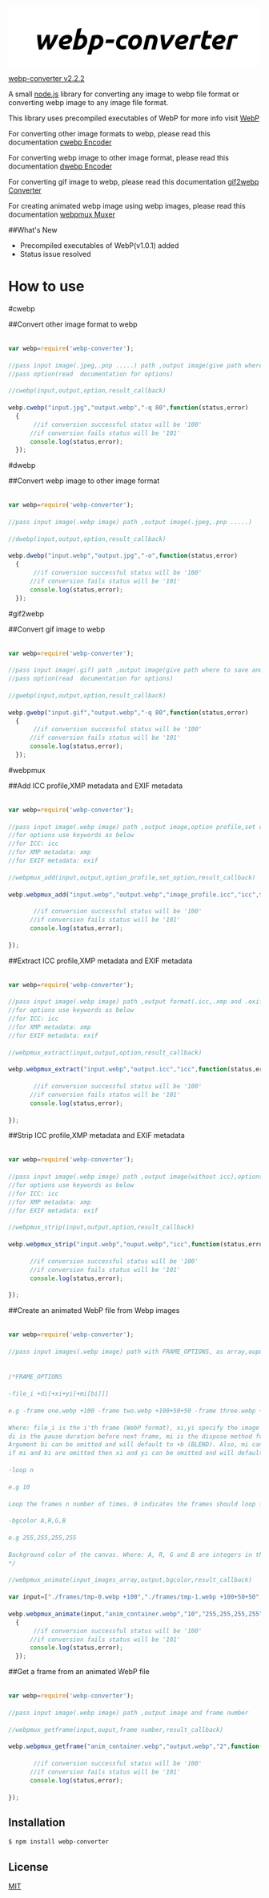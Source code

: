 [![webp-converter Logo](images/nlogo.gif)](https://www.npmjs.com/package/webp-converter)

[webp-converter v2.2.2](https://www.npmjs.com/package/webp-converter)

A small [node.js](http://nodejs.org) library for converting any image to webp file format or converting webp image to any image file format.


This library uses precompiled executables of WebP for more info visit [WebP](https://developers.google.com/speed/webp)

For converting other image formats to webp, please read this documentation  [cwebp Encoder](https://developers.google.com/speed/webp/docs/cwebp)

For converting webp image to other image format, please read this documentation  [dwebp Encoder](https://developers.google.com/speed/webp/docs/dwebp)

For converting gif image to webp, please read this documentation [gif2webp Converter](https://developers.google.com/speed/webp/docs/gif2webp)

For creating animated webp image using webp images, please read this documentation [webpmux Muxer](https://developers.google.com/speed/webp/docs/webpmux)


##What's New 
* Precompiled executables of WebP(v1.0.1) added
* Status issue resolved


# How to use

#cwebp

##Convert other image format to webp

  ```js

var webp=require('webp-converter');

//pass input image(.jpeg,.pnp .....) path ,output image(give path where to save and image file name with .webp extension)
//pass option(read  documentation for options)

//cwebp(input,output,option,result_callback)

webp.cwebp("input.jpg","output.webp","-q 80",function(status,error)
	{
		 //if conversion successful status will be '100'
		//if conversion fails status will be '101'
		console.log(status,error);	
	});


```

#dwebp

##Convert webp image to other image format

  ```js

var webp=require('webp-converter');

//pass input image(.webp image) path ,output image(.jpeg,.pnp .....)

//dwebp(input,output,option,result_callback)

webp.dwebp("input.webp","output.jpg","-o",function(status,error)
	{
		 //if conversion successful status will be '100'
		//if conversion fails status will be '101'
		console.log(status,error);	
	});

```

#gif2webp

##Convert gif image to webp

  ```js

var webp=require('webp-converter');

//pass input image(.gif) path ,output image(give path where to save and image file name with .webp extension)
//pass option(read  documentation for options)

//gwebp(input,output,option,result_callback)

webp.gwebp("input.gif","output.webp","-q 80",function(status,error)
	{
		 //if conversion successful status will be '100'
		//if conversion fails status will be '101'
		console.log(status,error);	
	});


```

#webpmux

##Add ICC profile,XMP metadata and EXIF metadata

  ```js

var webp=require('webp-converter');

//pass input image(.webp image) path ,output image,option profile,set options(icc image profile,XMP metadata or EXIF metadata) and file.
//for options use keywords as below
//for ICC: icc
//for XMP metadata: xmp
//for EXIF metadata: exif

//webpmux_add(input,output,option_profile,set_option,result_callback)

webp.webpmux_add("input.webp","output.webp","image_profile.icc","icc",function(status,error){

		 //if conversion successful status will be '100'
		//if conversion fails status will be '101'
		console.log(status,error);	

});


```

##Extract ICC profile,XMP metadata and EXIF metadata

  ```js

var webp=require('webp-converter');

//pass input image(.webp image) path ,output format(.icc,.xmp and .exif),get options(icc image profile,XMP metadata or EXIF metadata) and file.
//for options use keywords as below
//for ICC: icc
//for XMP metadata: xmp
//for EXIF metadata: exif

//webpmux_extract(input,output,option,result_callback)

webp.webpmux_extract("input.webp","output.icc","icc",function(status,error){

		 //if conversion successful status will be '100'
		//if conversion fails status will be '101'
		console.log(status,error);	

});


```

##Strip ICC profile,XMP metadata and EXIF metadata

  ```js

var webp=require('webp-converter');

//pass input image(.webp image) path ,output image(without icc),options(icc image profile,XMP metadata or EXIF metadata) and file.
//for options use keywords as below
//for ICC: icc
//for XMP metadata: xmp
//for EXIF metadata: exif

//webpmux_strip(input,output,option,result_callback)

webp.webpmux_strip("input.webp","ouput.webp","icc",function(status,error){

		//if conversion successful status will be '100'
		//if conversion fails status will be '101'
		console.log(status,error);	

});


```

##Create an animated WebP file from Webp images

  ```js

var webp=require('webp-converter');

//pass input images(.webp image) path with FRAME_OPTIONS, as array,ouput image will be animated .webp image 


/*FRAME_OPTIONS

-file_i +di[+xi+yi[+mi[bi]]]

e.g -frame one.webp +100 -frame two.webp +100+50+50 -frame three.webp +100+50+50+1+b 

Where: file_i is the i'th frame (WebP format), xi,yi specify the image offset for this frame, 
di is the pause duration before next frame, mi is the dispose method for this frame (0 for NONE or 1 for BACKGROUND) and bi is the blending method for this frame (+b for BLEND or -b for NO_BLEND). 
Argument bi can be omitted and will default to +b (BLEND). Also, mi can be omitted if bi is omitted and will default to 0 (NONE). Finally, 
if mi and bi are omitted then xi and yi can be omitted and will default to +0+0.

-loop n

e.g 10

Loop the frames n number of times. 0 indicates the frames should loop forever. Valid range is 0 to 65535 [Default: 0 (infinite)].

-bgcolor A,R,G,B 

e.g 255,255,255,255

Background color of the canvas. Where: A, R, G and B are integers in the range 0 to 255 specifying the Alpha, Red, Green and Blue component values respectively [Default: 255,255,255,255].
*/

//webpmux_animate(input_images_array,output,bgcolor,result_callback)

var input=["./frames/tmp-0.webp +100","./frames/tmp-1.webp +100+50+50","./frames/tmp-2.webp +100+50+50+1+b"];

webp.webpmux_animate(input,"anim_container.webp","10","255,255,255,255",function(status,error)
	{
		 //if conversion successful status will be '100'
		//if conversion fails status will be '101'
		console.log(status,error);	
	});


```

##Get a frame from an animated WebP file

  ```js

var webp=require('webp-converter');

//pass input image(.webp image) path ,output image and frame number

//webpmux_getframe(input,ouput,frame number,result_callback)

webp.webpmux_getframe("anim_container.webp","output.webp","2",function(status,error){

		 //if conversion successful status will be '100'
		//if conversion fails status will be '101'
		console.log(status,error);	

});


```

## Installation

```bash
$ npm install webp-converter
```

## License

  [MIT](LICENSE)

